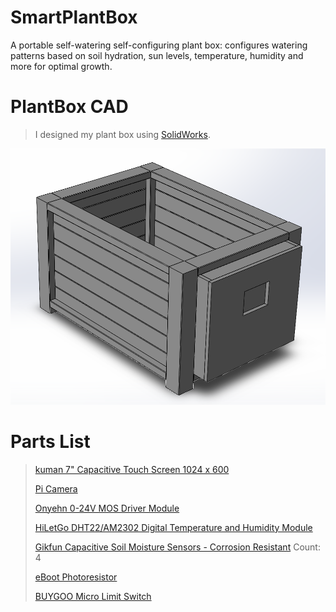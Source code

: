 # SmartPlantBox
A portable self-watering self-configuring plant box: configures watering patterns based on soil hydration, sun levels, temperature, humidity and more for optimal growth.

# PlantBox CAD
> I designed my plant box using [SolidWorks](https://www.solidworks.com/).

![SmartPlantBox CAD](https://github.com/RyanDalmas/SmartPlantBox/blob/main/screenshots/PlantBox%20CAD.png?raw=true)

# Parts List
> [kuman 7" Capacitive Touch Screen 1024 x 600](https://www.amazon.com/gp/product/B01F3801A2/ref=ppx_yo_dt_b_asin_title_o00_s01?ie=UTF8&psc=1)
>
> [Pi Camera](https://www.amazon.com/gp/product/B07SN8HB1R/ref=ppx_yo_dt_b_asin_title_o00_s00?ie=UTF8&psc=1)
>
> [Onyehn 0-24V MOS Driver Module](https://www.amazon.com/gp/product/B07GLNCRR4/ref=ppx_yo_dt_b_asin_title_o00_s00?ie=UTF8&psc=1)
>
> [HiLetGo DHT22/AM2302 Digital Temperature and Humidity Module](https://www.amazon.com/gp/product/B01DA3C452/ref=ppx_yo_dt_b_asin_title_o00_s01?ie=UTF8&psc=1)
>
> [Gikfun Capacitive Soil Moisture Sensors - Corrosion Resistant](https://www.amazon.com/gp/product/B07H3P1NRM/ref=ppx_yo_dt_b_asin_title_o00_s01?ie=UTF8&psc=1) Count: 4
>
> [eBoot Photoresistor](https://www.amazon.com/gp/product/B01N7V536K/ref=ppx_yo_dt_b_asin_title_o00_s00?ie=UTF8&psc=1)
>
> [BUYGOO Micro Limit Switch](https://www.amazon.com/gp/product/B07D9C2B6J/ref=ppx_yo_dt_b_asin_title_o00_s01?ie=UTF8&psc=1)
